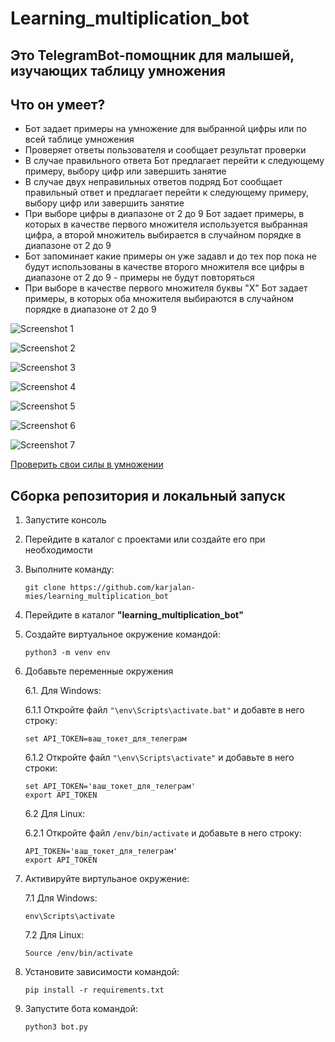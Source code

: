# Learning_multiplication_bot

## Это TelegramBot-помощник для малышей, изучающих таблицу умножения

## Что он умеет?
* Бот задает примеры на умножение для выбранной цифры или по всей таблице умножения
* Проверяет ответы пользователя и сообщает результат проверки
* В случае правильного ответа Бот предлагает перейти к следующему примеру, выбору цифр или завершить занятие
* В случае двух неправильных ответов подряд Бот сообщает правильный ответ и предлагает перейти к следующему примеру, выбору цифр или завершить занятие
* При выборе цифры в диапазоне от 2 до 9 Бот задает примеры, в которых в качестве первого множителя используется выбранная цифра, а второй множитель выбирается в случайном порядке в диапазоне от 2 до 9
* Бот запоминает какие примеры он уже задавл и до тех пор пока не будут использованы в качестве второго множителя все цифры в диапазоне от 2 до 9 - примеры не будут повторяться
* При выборе в качестве первого множителя буквы "X" Бот задает примеры, в которых оба множителя выбираются в случайном порядке в диапазоне от 2 до 9

![Screenshot 1](https://github.com/karjalan-mies/learning_multiplication_bot/blob/master/images/001.png)

![Screenshot 2](https://github.com/karjalan-mies/learning_multiplication_bot/blob/master/images/002.png)

![Screenshot 3](https://github.com/karjalan-mies/learning_multiplication_bot/blob/master/images/003.png)

![Screenshot 4](https://github.com/karjalan-mies/learning_multiplication_bot/blob/master/images/004.png)

![Screenshot 5](https://github.com/karjalan-mies/learning_multiplication_bot/blob/master/images/005.png)

![Screenshot 6](https://github.com/karjalan-mies/learning_multiplication_bot/blob/master/images/006.png)

![Screenshot 7](https://github.com/karjalan-mies/learning_multiplication_bot/blob/master/images/007.png)

[Проверить свои силы в умножении](https://t.me/learning_multiplication_bot)

## Сборка репозитория и локальный запуск
1. Запустите консоль
2. Перейдите в каталог с проектами или создайте его при необходимости
3. Выполните команду:

    ```
    git clone https://github.com/karjalan-mies/learning_multiplication_bot
    ```
4. Перейдите в каталог **"learning_multiplication_bot"**
5. Создайте виртуальное окружение командой:
    ```
    python3 -m venv env
    ```
6. Добавьте переменные окружения

    6.1. Для Windows:

    6.1.1 Откройте файл ```"\env\Scripts\activate.bat"``` и добавте в него строку:
    ```
    set API_TOKEN=ваш_токет_для_телеграм
    ```
    6.1.2 Откройте файл ```"\env\Scripts\activate"``` и добавьте в него строки:
    ```
    set API_TOKEN='ваш_токет_для_телеграм'
    export API_TOKEN
    ```
    6.2 Для Linux:
    
    6.2.1 Откройте файл ```/env/bin/activate``` и добавьте в него строку:
    ```
    API_TOKEN='ваш_токет_для_телеграм'
    export API_TOKEN
    ```

7. Активируйте виртульаное окружение:

    7.1 Для Windows:
    ```
    env\Scripts\activate
    ```

    7.2 Для Linux:
    ```
    Source /env/bin/activate
    ```

8. Установите зависимости командой:
    ```
    pip install -r requirements.txt
    ```

9. Запустите бота командой:
    ```
    python3 bot.py
    ```
